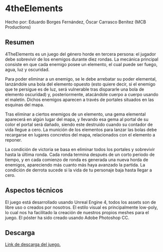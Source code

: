 # 4theElements

Hecho por: Eduardo Borges Fernández, Óscar Carrasco Benítez (MCB Productions)

## Resumen
4TheElements es un juego del género horde en tercera persona: el jugador debe sobrevivir de los enemigos durante diez rondas. La mecánica principal consiste en que cada enemigo posee un elemento, el cual puede ser fuego, agua, luz y oscuridad.

Para poder eliminar a un enemigo, se le debe arrebatar su poder elemental, lanzándole una bola del elemento opuesto (esto quiere decir, si el enemigo que te persigue es de luz, será vulnerable tras dispararle una bola de elemento oscuridad) y, posteriormente, atacándole cuerpo a cuerpo usando el maletín. Dichos enemigos aparecen a través de portales situados en las esquinas del mapa. 

Tras eliminar a ciertos enemigos de un elemento, una gema elemental aparecerá en algún lugar del mapa, y llevando esa gema al portal de su color el portal será dañado, siendo este destruido cuando su contador de vida llegue a cero. La munición de los elementos para lanzar las bolas debe recargarse en lugares concretos del mapa, relacionados con el elemento a reponer. 

La condición de victoria se basa en eliminar todos los portales y sobrevivir hasta la última ronda. Cada ronda termina después de un corto periodo de tiempo, y en cada comienzo de ronda es generada una nueva horda de enemigos, apareciendo más cuanto más haya avanzado la partida. La condición de derrota sucede si la vida de tu personaje baja hasta llegar a cero.

## Aspectos técnicos
El juego está desarrollado usando Unreal Engine 4, todos los assets son de libre uso o creados por nosotros. El estilo visual es principalmente low-poly, lo cual nos ha facilitado la creación de nuestros propios meshes para el juego.
El póster ha sido creado usando Adobe Photoshop CC.

## Descarga
[Link de descarga del juego.](https://github.com/alu0100885613/UE4-Game-4TheElements/archive/master.zip)